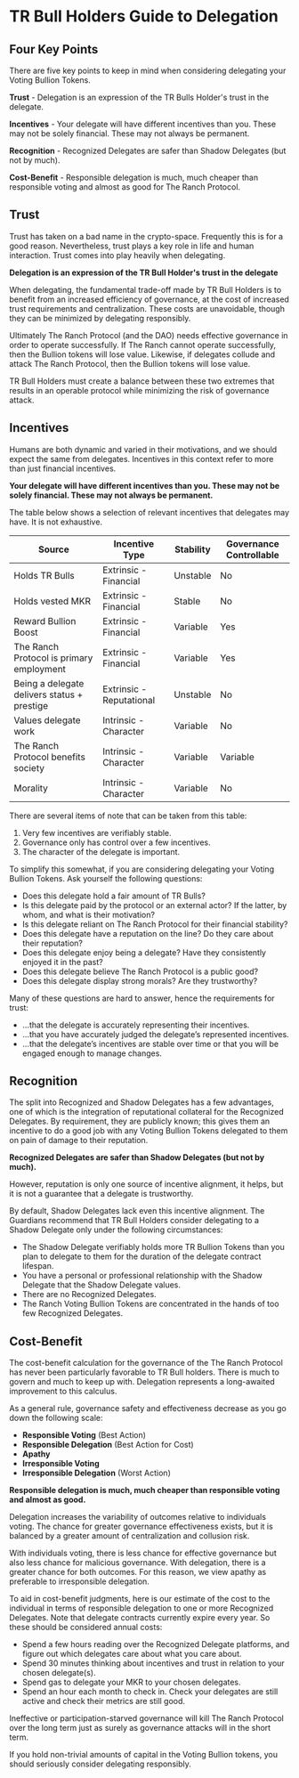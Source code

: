 # TR Bull Holders Guide to Delegation

## Four Key Points

There are five key points to keep in mind when considering delegating your Voting Bullion Tokens.

**Trust** - Delegation is an expression of the TR Bulls Holder's trust in the delegate.

**Incentives** - Your delegate will have different incentives than you. These may not be solely financial. These may not always be permanent.

**Recognition** - Recognized Delegates are safer than Shadow Delegates (but not by much).

**Cost-Benefit** - Responsible delegation is much, much cheaper than responsible voting and almost as good for The Ranch Protocol.



## Trust

Trust has taken on a bad name in the crypto-space. Frequently this is for a good reason. Nevertheless, trust plays a key role in life and human interaction. Trust comes into play heavily when delegating.

**Delegation is an expression of the TR Bull Holder's trust in the delegate**

When delegating, the fundamental trade-off made by TR Bull Holders is to benefit from an increased efficiency of governance, at the cost of increased trust requirements and centralization. These costs are unavoidable, though they can be minimized by delegating responsibly.

Ultimately The Ranch Protocol (and the DAO) needs effective governance in order to operate successfully. If The Ranch cannot operate successfully, then the Bullion tokens will lose value. Likewise, if delegates collude and attack The Ranch Protocol, then the Bullion tokens will lose value.

TR Bull Holders must create a balance between these two extremes that results in an operable protocol while minimizing the risk of governance attack.



## Incentives

Humans are both dynamic and varied in their motivations, and we should expect the same from delegates. Incentives in this context refer to more than just financial incentives.

**Your delegate will have different incentives than you. These may not be solely financial. These may not always be permanent.**

The table below shows a selection of relevant incentives that delegates may have. It is not exhaustive.

| Source                                      | Incentive Type           | Stability | Governance Controllable |
| ------------------------------------------- | ------------------------ | --------- | ----------------------- |
| Holds TR Bulls                              | Extrinsic - Financial    | Unstable  | No                      |
| Holds vested MKR                            | Extrinsic - Financial    | Stable    | No                      |
| Reward Bullion Boost                        | Extrinsic - Financial    | Variable  | Yes                     |
| The Ranch Protocol is primary employment    | Extrinsic - Financial    | Variable  | Yes                     |
| Being a delegate delivers status + prestige | Extrinsic - Reputational | Unstable  | No                      |
| Values delegate work                        | Intrinsic - Character    | Variable  | No                      |
| The Ranch Protocol benefits society         | Intrinsic - Character    | Variable  | Variable                |
| Morality                                    | Intrinsic - Character    | Variable  | No                      |

There are several items of note that can be taken from this table:

1. Very few incentives are verifiably stable.
2. Governance only has control over a few incentives.
3. The character of the delegate is important.

To simplify this somewhat, if you are considering delegating your Voting Bullion Tokens. Ask yourself the following questions:

* Does this delegate hold a fair amount of TR Bulls?&#x20;
* Is this delegate paid by the protocol or an external actor? If the latter, by whom, and what is their motivation?
* Is this delegate reliant on The Ranch Protocol for their financial stability?
* Does this delegate have a reputation on the line? Do they care about their reputation?
* Does this delegate enjoy being a delegate? Have they consistently enjoyed it in the past?
* Does this delegate believe The Ranch Protocol is a public good?
* Does this delegate display strong morals? Are they trustworthy?

Many of these questions are hard to answer, hence the requirements for trust:

* ...that the delegate is accurately representing their incentives.
* ...that you have accurately judged the delegate’s represented incentives.
* ...that the delegate’s incentives are stable over time or that you will be engaged enough to manage changes.

## Recognition

The split into Recognized and Shadow Delegates has a few advantages, one of which is the integration of reputational collateral for the Recognized Delegates. By requirement, they are publicly known; this gives them an incentive to do a good job with any Voting Bullion Tokens delegated to them on pain of damage to their reputation.

**Recognized Delegates are safer than Shadow Delegates (but not by much).**

However, reputation is only one source of incentive alignment, it helps, but it is not a guarantee that a delegate is trustworthy.

By default, Shadow Delegates lack even this incentive alignment. The Guardians recommend that TR Bull Holders consider delegating to a Shadow Delegate only under the following circumstances:

* The Shadow Delegate verifiably holds more TR Bullion Tokens than you plan to delegate to them for the duration of the delegate contract lifespan.
* You have a personal or professional relationship with the Shadow Delegate that the Shadow Delegate values.
* There are no Recognized Delegates.
* The Ranch Voting Bullion Tokens are concentrated in the hands of too few Recognized Delegates.

## Cost-Benefit

The cost-benefit calculation for the governance of the The Ranch Protocol has never been particularly favorable to TR Bull holders. There is much to govern and much to keep up with. Delegation represents a long-awaited improvement to this calculus.

As a general rule, governance safety and effectiveness decrease as you go down the following scale:

* **Responsible Voting** (Best Action)
* **Responsible Delegation** (Best Action for Cost)
* **Apathy**
* **Irresponsible Voting**
* **Irresponsible Delegation** (Worst Action)

**Responsible delegation is much, much cheaper than responsible voting and almost as good.**

Delegation increases the variability of outcomes relative to individuals voting. The chance for greater governance effectiveness exists, but it is balanced by a greater amount of centralization and collusion risk.

With individuals voting, there is less chance for effective governance but also less chance for malicious governance. With delegation, there is a greater chance for both outcomes. For this reason, we view apathy as preferable to irresponsible delegation.

To aid in cost-benefit judgments, here is our estimate of the cost to the individual in terms of responsible delegation to one or more Recognized Delegates. Note that delegate contracts currently expire every year. So these should be considered annual costs:

* Spend a few hours reading over the Recognized Delegate platforms, and figure out which delegates care about what you care about.&#x20;
* Spend 30 minutes thinking about incentives and trust in relation to your chosen delegate(s).
* Spend gas to delegate your MKR to your chosen delegates.
* Spend an hour each month to check in. Check your delegates are still active and check their metrics are still good.

Ineffective or participation-starved governance will kill The Ranch Protocol over the long term just as surely as governance attacks will in the short term.

If you hold non-trivial amounts of capital in the Voting Bullion tokens, you should seriously consider delegating responsibly.
